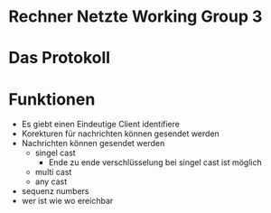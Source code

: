 # Rechner Netzte Working Group 3

# Das Protokoll

# Funktionen
 - Es giebt einen Eindeutige Client identifiere 
 - Korekturen für nachrichten können gesendet werden
 - Nachrichten können gesendet werden
   + singel cast
     - Ende zu ende verschlüsselung bei singel cast ist möglich
   + multi cast
   + any cast
 - sequenz numbers
 - wer ist wie wo ereichbar
